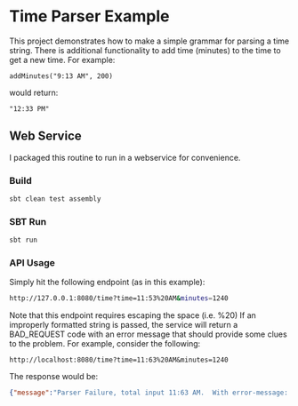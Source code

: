 # Time Parser Example
This project demonstrates how to make a simple grammar for parsing a time string.  There is additional functionality
to add time (minutes) to the time to get a new time.  For example:

```
addMinutes("9:13 AM", 200)
```

would return:
```
"12:33 PM"
```
## Web Service
I packaged this routine to run in a webservice for convenience.

### Build
```bash
sbt clean test assembly
```
### SBT Run
```bash
sbt run
```
### API Usage
Simply hit the following endpoint (as in this example):
```bash
http://127.0.0.1:8080/time?time=11:53%20AM&minutes=1240
```
Note that this endpoint requires escaping the space (i.e. %20)
If an improperly formatted string is passed, the service will return a BAD_REQUEST code with an error message that
should provide some clues to the problem.  For example, consider the following:
```
http://localhost:8080/time?time=11:63%20AM&minutes=1240
```
The response would be:
```json
{"message":"Parser Failure, total input 11:63 AM.  With error-message: string matching regex '[0-5]' expected but '6' found"}
```